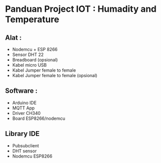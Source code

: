 # Panduan Project IOT : Humadity and Temperature

## Alat :

- Nodemcu + ESP 8266
- Sensor DHT 22
- Breadboard (opsional)
- Kabel micro USB
- Kabel Jumper female to female
- Kabel Jumper female to female (opsional)

## Software :

- Arduino IDE
- MQTT App
- Driver CH340
- Board ESP8266/nodemcu

## Library IDE

- Pubsubclient
- DHT sensor
- Nodemcu ESP8266
